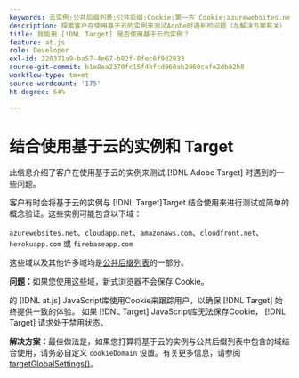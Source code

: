 ```yaml
---
keywords: 云实例;公共后缀列表;公共后缀;Cookie;第一方 Cookie;azurewebsites.net;cloudapp.net;amazonaws.com;cloudfront.net;herokuapp.com;firebaseapp.com;targetGlobalSettings;cookieDomain
description: 探索客户在使用基于云的实例来测试Adobe时遇到的问题（与解决方案有关） [!DNL Target] 或用于概念验证。
title: 我能用 [!DNL Target] 是否使用基于云的实例？
feature: at.js
role: Developer
exl-id: 220371a9-ba57-4e67-b82f-8fec6f9d2833
source-git-commit: b1e8ea2370fc15f4bfcd960ab2960cafe2db92b8
workflow-type: tm+mt
source-wordcount: '175'
ht-degree: 64%

---
```


# 结合使用基于云的实例和 Target

此信息介绍了客户在使用基于云的实例来测试 [!DNL Adobe Target] 时遇到的一些问题。

 客户有时会将基于云的实例与 [!DNL Target]Target 结合使用来进行测试或简单的概念验证。这些实例可能包含以下域：

`azurewebsites.net`、`cloudapp.net`、`amazonaws.com`、`cloudfront.net`、`herokuapp.com` 或 `firebaseapp.com`

这些域以及其他许多域均是[公共后缀列表](https://publicsuffix.org/list/public_suffix_list.dat)的一部分。

**问题：**&#x200B;如果您使用这些域，新式浏览器不会保存 Cookie。

的 [!DNL at.js] JavaScript库使用Cookie来跟踪用户，以确保 [!DNL Target] 始终提供一致的体验。 如果 [!DNL Target] JavaScript库无法保存Cookie， [!DNL Target] 请求处于禁用状态。

**解决方案：**&#x200B;最佳做法是，如果您打算将基于云的实例与公共后缀列表中包含的域结合使用，请务必自定义 `cookieDomain` 设置。有关更多信息，请参阅 [targetGlobalSettings()](https://developer.adobe.com/target/implement/client-side/atjs/atjs-functions/targetglobalsettings/)。
